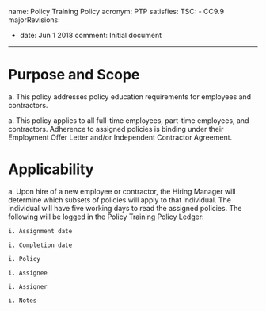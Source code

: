 
name: Policy Training Policy
acronym: PTP
satisfies:
  TSC:
    - CC9.9
majorRevisions:
  - date: Jun 1 2018
    comment: Initial document
---
# Purpose and Scope

a. This policy addresses policy education requirements for employees and contractors. 

a. This policy applies to all full-time employees, part-time employees, and contractors. Adherence to assigned policies is binding under their Employment Offer Letter and/or Independent Contractor Agreement. 

# Applicability

a. Upon hire of a new employee or contractor, the Hiring Manager will determine which subsets of policies will apply to that individual. The individual will have five working days to read the assigned policies. The following will be logged in the Policy Training Policy Ledger:
    
    i. Assignment date
    
    i. Completion date
    
    i. Policy
    
    i. Assignee
    
    i. Assigner
    
    i. Notes

